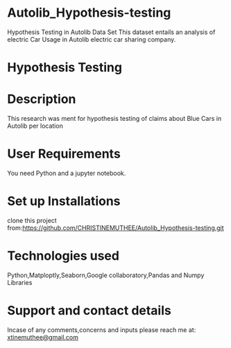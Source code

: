 # Autolib_Hypothesis-testing
Hypothesis Testing in Autolib Data Set
This dataset entails an analysis of electric Car Usage in Autolib electric car sharing company.
# Hypothesis Testing 
# Description
This research was ment for hypothesis testing of claims about Blue Cars in Autolib per location
# User Requirements
You need Python and a jupyter notebook.
# Set up Installations
clone this project from:https://github.com/CHRISTINEMUTHEE/Autolib_Hypothesis-testing.git
# Technologies used
Python,Matploptly,Seaborn,Google collaboratory,Pandas and Numpy Libraries
# Support and contact details
Incase of any comments,concerns and inputs please reach me at:
xtinemuthee@gmail.com 
